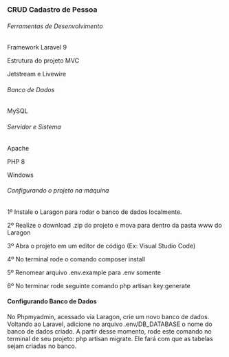 <h3>CRUD Cadastro de Pessoa</h3>

<h6>Ferramentas de Desenvolvimento</h6>
<p>Framework Laravel 9</p>
<p>Estrutura do projeto MVC</p>
<p>Jetstream e Livewire</p>


<h6>Banco de Dados</h6>
<p>MySQL</p>

<h6>Servidor e Sistema</h6>
<p>Apache</p>
<p>PHP 8</p>
<p>Windows</p>

<h6>Configurando o projeto na máquina</h6>
<p>1º Instale o Laragon para rodar o banco de dados localmente.</p>
<p>2º Realize o download .zip do projeto e mova para dentro da pasta www do Laragon</p>
<p>3º Abra o projeto em um editor de código (Ex: Visual Studio Code)</p>
<p>4º No terminal rode o comando composer install</p>
<p>5º Renomear arquivo .env.example para .env somente</p>
<p>6º No terminar rode  seguinte comando php artisan key:generate</p>

<h4>Configurando Banco de Dados</h4>
No Phpmyadmin, acessado via Laragon, crie um novo banco de dados.
Voltando ao Laravel, adicione no arquivo .env/DB_DATABASE o nome do banco de dados criado.
A partir desse momento, rode este comando no terminal de seu projeto: php artisan migrate. Ele fará
com que as tabelas sejam criadas no banco.

